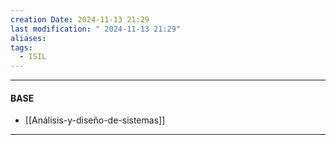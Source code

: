 ```yaml
---
creation Date: 2024-11-13 21:29
last modification: " 2024-11-13 21:29"
aliases: 
tags:
  - ISIL
---
```

___
#### BASE
-  [[Análisis-y-diseño-de-sistemas]]
___

